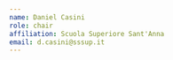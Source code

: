 ```yaml
---
name: Daniel Casini 
role: chair 
affiliation: Scuola Superiore Sant'Anna 
email: d.casini@sssup.it 
---
```


